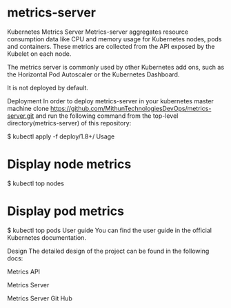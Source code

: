 # metrics-server
Kubernetes Metrics Server
Metrics-server aggregates resource consumption data like CPU and memory usage for Kubernetes nodes, pods and containers. These metrics are collected from the API exposed by the Kubelet on each node.

The metrics server is commonly used by other Kubernetes add ons, such as the Horizontal Pod Autoscaler or the Kubernetes Dashboard.

It is not deployed by default.

Deployment
In order to deploy metrics-server in your kubernetes master machine clone https://github.com/MithunTechnologiesDevOps/metrics-server.git and run the following command from the top-level directory(metrics-server) of this repository:

$ kubectl apply -f deploy/1.8+/
Usage
# Display node metrics
$ kubectl top nodes

# Display pod metrics
$ kubectl top pods
User guide
You can find the user guide in the official Kubernetes documentation.

Design
The detailed design of the project can be found in the following docs:

Metrics API

Metrics Server

Metrics Server Git Hub

